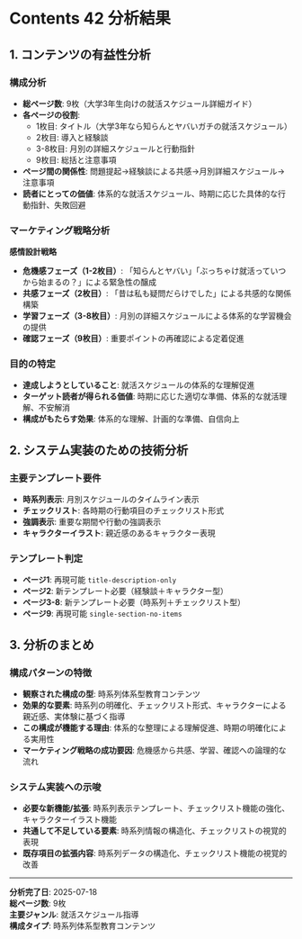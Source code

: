 # Contents 42 分析結果

## 1. コンテンツの有益性分析

### 構成分析
- **総ページ数**: 9枚（大学3年生向けの就活スケジュール詳細ガイド）
- **各ページの役割**: 
  - 1枚目: タイトル（大学3年なら知らんとヤバいガチの就活スケジュール）
  - 2枚目: 導入と経験談
  - 3-8枚目: 月別の詳細スケジュールと行動指針
  - 9枚目: 総括と注意事項
- **ページ間の関係性**: 問題提起→経験談による共感→月別詳細スケジュール→注意事項
- **読者にとっての価値**: 体系的な就活スケジュール、時期に応じた具体的な行動指針、失敗回避

### マーケティング戦略分析
**感情設計戦略**
- **危機感フェーズ（1-2枚目）**: 「知らんとヤバい」「ぶっちゃけ就活っていつから始まるの？」による緊急性の醸成
- **共感フェーズ（2枚目）**: 「昔は私も疑問だらけでした」による共感的な関係構築
- **学習フェーズ（3-8枚目）**: 月別の詳細スケジュールによる体系的な学習機会の提供
- **確認フェーズ（9枚目）**: 重要ポイントの再確認による定着促進

### 目的の特定
- **達成しようとしていること**: 就活スケジュールの体系的な理解促進
- **ターゲット読者が得られる価値**: 時期に応じた適切な準備、体系的な就活理解、不安解消
- **構成がもたらす効果**: 体系的な理解、計画的な準備、自信向上

## 2. システム実装のための技術分析

### 主要テンプレート要件
- **時系列表示**: 月別スケジュールのタイムライン表示
- **チェックリスト**: 各時期の行動項目のチェックリスト形式
- **強調表示**: 重要な期間や行動の強調表示
- **キャラクターイラスト**: 親近感のあるキャラクター表現

### テンプレート判定
- **ページ1**: 再現可能 `title-description-only`
- **ページ2**: 新テンプレート必要（経験談＋キャラクター型）
- **ページ3-8**: 新テンプレート必要（時系列＋チェックリスト型）
- **ページ9**: 再現可能 `single-section-no-items`

## 3. 分析のまとめ

### 構成パターンの特徴
- **観察された構成の型**: 時系列体系型教育コンテンツ
- **効果的な要素**: 時系列の明確化、チェックリスト形式、キャラクターによる親近感、実体験に基づく指導
- **この構成が機能する理由**: 体系的な整理による理解促進、時期の明確化による実用性
- **マーケティング戦略の成功要因**: 危機感から共感、学習、確認への論理的な流れ

### システム実装への示唆
- **必要な新機能/拡張**: 時系列表示テンプレート、チェックリスト機能の強化、キャラクターイラスト機能
- **共通して不足している要素**: 時系列情報の構造化、チェックリストの視覚的表現
- **既存項目の拡張内容**: 時系列データの構造化、チェックリスト機能の視覚的改善

---
**分析完了日**: 2025-07-18  
**総ページ数**: 9枚  
**主要ジャンル**: 就活スケジュール指導  
**構成タイプ**: 時系列体系型教育コンテンツ